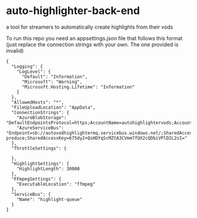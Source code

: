 # auto-highlighter-back-end
a tool for streamers to automatically create highlights from their vods


To run this repo you need an appsettings.json file that follows this format (just replace the connection strings with your own. The one provided is invalid)

```
{
  "Logging": {
    "LogLevel": {
      "Default": "Information",
      "Microsoft": "Warning",
      "Microsoft.Hosting.Lifetime": "Information"
    }
  },
  "AllowedHosts": "*",
  "FileUploadLocation": "AppData",
  "ConnectionStrings": {
    "AzureBlobStorage": "DefaultEndpointsProtocol=https;AccountName=autohighlightervods;AccountKey=vDQgW4DJlIPHzIcIFjofXwf2MOkUN5VJf/uVhEBy3qnYKxj80Fpy8EgGqZ1dcYfGj0eGy36XR8SVv2l2wClJeg==;EndpointSuffix=core.windows.net",
    "AzureServiceBus": "Endpoint=sb://autovodhighlightermq.servicebus.windows.net/;SharedAccessKeyName=consume-produce;SharedAccessKey=675dy2+QsHDYqScMZtA3CVmm7fUX2cQDbiVPlD2L2sI="
  },
  "ThrottleSettings": {

  },
  "HighlightSettings": {
    "HighlightLength": 30000
  },
  "FFmpegSettings": {
    "ExecutableLocation": "ffmpeg"
  },
  "ServiceBus": {
    "Name": "highlight-queue"
  }
}
```
